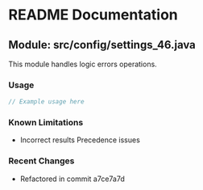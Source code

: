# README Documentation

## Module: src/config/settings_46.java

This module handles logic errors operations.

### Usage

```javascript
// Example usage here
```

### Known Limitations

- Incorrect results Precedence issues

### Recent Changes

- Refactored in commit a7ce7a7d
